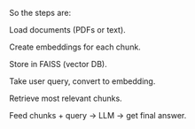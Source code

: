 So the steps are:

Load documents (PDFs or text).

Create embeddings for each chunk.

Store in FAISS (vector DB).

Take user query, convert to embedding.

Retrieve most relevant chunks.

Feed chunks + query → LLM → get final answer.